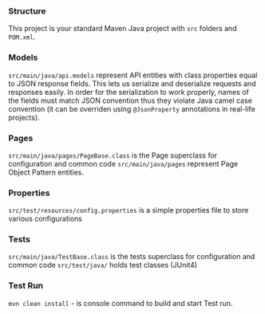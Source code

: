 ### Structure
This project is your standard Maven Java project with `src` folders and `POM.xml`.

### Models
`src/main/java/api.models` represent API entities with class properties equal to JSON response fields. This lets us serialize and deserialize  requests and responses easily.
In order for the serialization to work properly, names of the fields must match JSON convention thus they violate Java camel case convention (it can be overriden using `@JsonProperty` annotations in real-life projects).

### Pages
`src/main/java/pages/PageBase.class` is the Page superclass for configuration and common code
`src/main/java/pages` represent Page Object Pattern entities.

### Properties
`src/test/resources/config.properties` is a simple properties file to store various configurations

### Tests
`src/main/java/TestBase.class` is the tests superclass for configuration and common code
`src/test/java/` holds test classes (JUnit4) 

### Test Run
`mvn clean install` - is console command to build and start Test run.